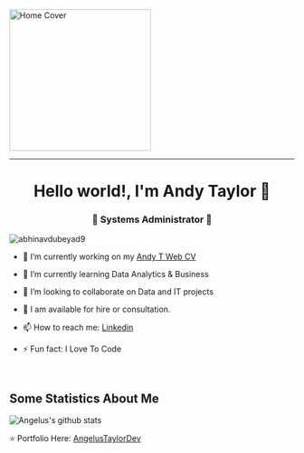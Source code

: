 <!--
**AngelusTaylorDev/AngelusTaylorDev** is a ✨ _special_ ✨ repository because its `README.md` (this file) appears on your GitHub profile.

Here are some ideas to get you started:

- 🔭 I’m currently working on ...
- 🌱 I’m currently learning ...
- 👯 I’m looking to collaborate on ...
- 🤔 I’m looking for help with ...
- 💬 Ask me about ...
- 📫 How to reach me: ...
- 😄 Pronouns: ...
- ⚡ Fun fact: ...
-->

<link rel="stylesheet" href="https://use.fontawesome.com/releases/v5.15.4/css/all.css" integrity="sha384-DyZ88mC6Up2uqS4h/KRgHuoeGwBcD4Ng9SiP4dIRy0EXTlnuz47vAwmeGwVChigm" crossorigin="anonymous">

<img src="https://media-exp1.licdn.com/dms/image/C4E16AQEvA7i4vrofIg/profile-displaybackgroundimage-shrink_350_1400/0/1652060020670?e=1658966400&v=beta&t=w9DlcrnfqGZIf6vG-hZWyl7lqPOs2sXgH4BB3bJYmhk" height="250" alt="Home Cover">

<hr>
<h1 align="center"> Hello world!, I'm Andy Taylor 👋 </h1>
<h3 align="center">🚀 Systems Administrator 🚀</h3>

<p align="left"> <img src="https://komarev.com/ghpvc/?username=abhinavdubeyad9" alt="abhinavdubeyad9" /> </p>

- 🔭 I’m currently working on my <a href="https://andyct.net/">Andy T Web CV</a>
- 🌱 I’m currently learning Data Analytics & Business 
- 👯 I’m looking to collaborate on Data and IT projects
- 💬 I am available for hire or consultation.
- 📫 How to reach me: <a href="https://www.linkedin.com/in/andytaylor3000)">Linkedin</a>

- ⚡ Fun fact: I Love To Code <i class="fas fa-code" style="width: 10px;"></i>

<br/>

## Some Statistics About Me
![Angelus's github stats](https://github-readme-stats.vercel.app/api?username=AngelusTaylorDev&&show_icons=true&title_color=ffffff&icon_color=bb2acf&text_color=daf7dc&bg_color=151515)<br>

⭐️ Portfolio Here: [AngelusTaylorDev](https://www.angelustdev.com/)

